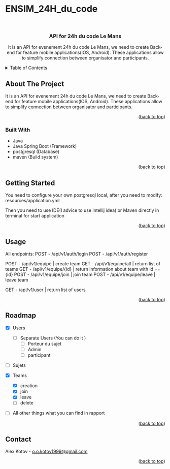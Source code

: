 # ENSIM_24H_du_code
<br />
<div align="center">

<h3 align="center">API for 24h du code Le Mans</h3>

  <p align="center">
    It is an API for evenement 24h du code Le Mans, we need to create Back-end for feature mobile applications(IOS, Android). These applications allow to simplify connection between organisator and participants.
</div>



<!-- TABLE OF CONTENTS -->
<details>
  <summary>Table of Contents</summary>
  <ol>
    <li>
      <a href="#about-the-project">About The Project</a>
      <ul>
        <li><a href="#built-with">Built With</a></li>
      </ul>
    </li>
    <li>
      <a href="#getting-started">Getting Started</a>
      <ul>
        <li><a href="#prerequisites">Prerequisites</a></li>
        <li><a href="#installation">Installation</a></li>
      </ul>
    </li>
    <li><a href="#usage">Usage</a></li>
    <li><a href="#roadmap">Roadmap</a></li>
    <li><a href="#contributing">Contributing</a></li>
    <li><a href="#contact">Contact</a></li>
  </ol>
</details>



<!-- ABOUT THE PROJECT -->
## About The Project

It is an API for evenement 24h du code Le Mans, we need to create Back-end for feature mobile applications(IOS, Android). These applications allow to simplify connection between organisator and participants.

<p align="right">(<a href="#readme-top">back to top</a>)</p>



### Built With

* Java
* Java Spring Boot (Framework)
* postgresql (Database)
* maven (Build system)


<p align="right">(<a href="#readme-top">back to top</a>)</p>



<!-- GETTING STARTED -->
## Getting Started
You need to configure your own postgresql local, after you need to modify:
resources/application.yml

Then you need to use IDE(I advice to use intellij idea) or Maven directly in terminal for start application

<p align="right">(<a href="#readme-top">back to top</a>)</p>



<!-- USAGE EXAMPLES -->
## Usage

All endpoints:
POST - /api/v1/auth/login
POST - /api/v1/auth/register

POST - /api/v1/equipe        | create team
GET - /api/v1/equipe/all     | return list of teams
GET - /api/v1/equipe/{id}    | return information about team with id == {id} 
POST - /api/v1/equipe/join   | join team
POST - /api/v1/equipe/leave  | leave team

GET - /api/v1/user           | return list of users

<p align="right">(<a href="#readme-top">back to top</a>)</p>



<!-- ROADMAP -->
## Roadmap

- [x] Users
    - [ ] Separate Users (You can do it )
        - [ ] Porteur du sujet
        - [ ] Admin
        - [ ] participant
- [ ] Sujets
- [x] Teams
    - [x] creation
    - [x] join
    - [x] leave
    - [ ] delete
- [ ] All other things what you can find in rapport 


<p align="right">(<a href="#readme-top">back to top</a>)</p>


<!-- CONTACT -->
## Contact

Alex Kotov - o.o.kotov1999@gmail.com

<p align="right">(<a href="#readme-top">back to top</a>)</p>
